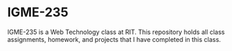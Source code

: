 # IGME-235

IGME-235 is a Web Technology class at RIT. This repository holds all class assignments, homework, and projects that I have completed in this class.
